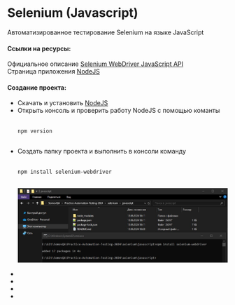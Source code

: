 # Selenium (Javascript)

Автоматизированное тестирование Selenium на языке JavaScript

<p>
	<h4>Ссылки на ресурсы:</h2>
	Официальное описание <a href="https://www.selenium.dev/selenium/docs/api/javascript/index.html">Selenium WebDriver JavaScript API</a><br>
	Страница приложения <a href="https://nodejs.org/">NodeJS</a><br>
</p>

<p>
	<h4>Создание проекта:</h2>
	<ul>
		<li>Скачать и установить <a href="https://nodejs.org/en/download/prebuilt-installer">NodeJS</a></li>
		<li>Открыть консоль и проверить работу NodeJS с помощью команты
			<pre><code>
npm version
			</code></pre>
		</li>
		<li>Создать папку проекта и выполнить в консоли команду
			<pre><code>
npm install selenium-webdriver
			</code></pre>
			<p align="center">
				<img src="https://github.com/Somov-QA/Practice-Automation-Testing-2024/blob/main/images/install_selenium_webdriver_javascript.jpg">
			</p>
		</li>
		<li></li>
		<li></li>
		<li></li>
		<li></li>
	</ul>
</p>
